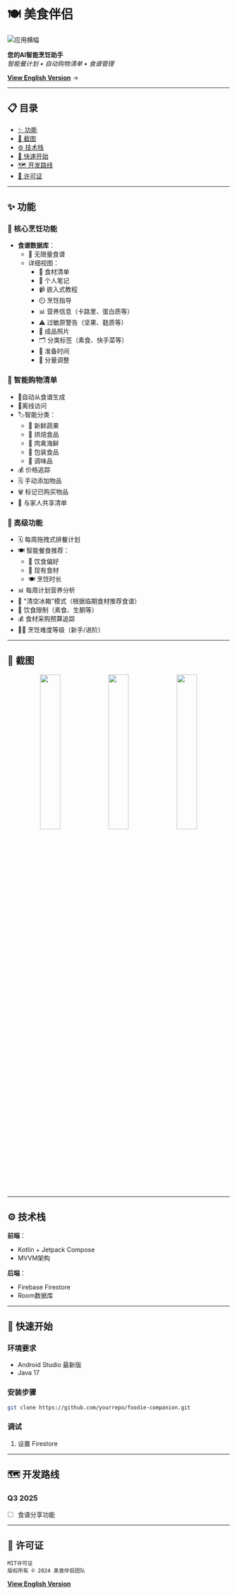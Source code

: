 ﻿# 🍽️ 美食伴侣

![应用横幅](https://via.placeholder.com/1200x400.png?text=美食伴侣+横幅)

**您的AI智能烹饪助手**  
*智能餐计划 • 自动购物清单 • 食谱管理*

**[View English Version](../README.md)** →

---

## 📋 目录
- [✨ 功能](#-功能)
- [📸 截图](#-截图)
- [⚙️ 技术栈](#️-技术栈)
- [🚀 快速开始](#-快速开始)
- [🗺️ 开发路线](#️-开发路线)
- [📜 许可证](#-许可证)

---

## ✨ 功能

### 🍳 核心烹饪功能
- **食谱数据库**：
  - 🌟 无限量食谱
  - 详细视图：
    - 🛒 食材清单
    - 📝 个人笔记
    - 📹 嵌入式教程
    - ⏲️ 烹饪指导
    - 📊 营养信息（卡路里、蛋白质等）
    - ⚠️ 过敏原警告（坚果、麸质等）
    - 📸 成品照片
    - 🗂️ 分类标签（素食、快手菜等）
    - 📅 准备时间
    - 🔄 分量调整

### 🛒 智能购物清单
- 🛒自动从食谱生成
- 📶离线访问
- 🏷️智能分类：
  - 🥦 新鲜蔬果
  - 🍞 烘焙食品
  - 🍗 肉禽海鲜
  - 🥫 包装食品
  - 🧂 调味品
- 💰 价格追踪
- 🗒️ 手动添加物品
- 🗑️ 标记已购买物品
- 🔄 与家人共享清单

### 🧠 高级功能
  - 🗓️ 每周拖拽式排餐计划
  - 🍽️ 智能餐食推荐：
	- 🥗 饮食偏好
	- 🥦 现有食材
	- 🍽️ 烹饪时长
  - 📊 每周计划营养分析
  - 🧹 "清空冰箱"模式（根据临期食材推荐食谱）
  - 🌱 饮食限制（素食、生酮等）
  - 💰 食材采购预算追踪
  - 👩‍🍳 烹饪难度等级（新手/进阶）

---

## 📸 截图

<div align="center">
  <img src="https://via.placeholder.com/250x500.png?text=食谱浏览" width="30%">
  <img src="https://via.placeholder.com/250x500.png?text=烹饪指导" width="30%">
  <img src="https://via.placeholder.com/250x500.png?text=购物清单" width="30%">
</div>

---

## ⚙️ 技术栈

**前端**：
- Kotlin + Jetpack Compose
- MVVM架构

**后端**：
- Firebase Firestore
- Room数据库

---

## 🚀 快速开始

### 环境要求
- Android Studio 最新版
- Java 17

### 安装步骤
```bash
git clone https://github.com/yourrepo/foodie-companion.git
```
### 调试
1. 设置  Firestore

---

## 🗺️ 开发路线
### Q3 2025
- [ ] 食谱分享功能

---

## 📜 许可证
```text
MIT许可证
版权所有 © 2024 美食伴侣团队
```

**[View English Version](../README.md)**